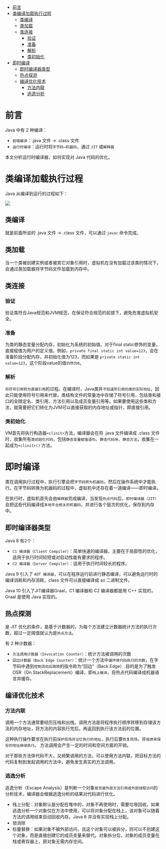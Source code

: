 
- [前言](#前言)
- [类编译加载执行过程](#类编译加载执行过程)
  - [类编译](#类编译)
  - [类加载](#类加载)
  - [类连接](#类连接)
    - [验证](#验证)
    - [准备](#准备)
    - [解析](#解析)
    - [类初始化](#类初始化)
- [即时编译](#即时编译)
  - [即时编译器类型](#即时编译器类型)
  - [热点探测](#热点探测)
  - [编译优化技术](#编译优化技术)
    - [方法内联](#方法内联)
    - [逃逸分析](#逃逸分析)

# 前言

Java 中有 2 种编译：
- `前端编译`：.java 文件 → .class 文件
- `运行时编译`：运行时将`字节码→机器码`，通过 `JIT` 或`解释器`

本文分析运行时编译器，如何实现对 Java 代码的优化。

# 类编译加载执行过程

Java 从编译到运行的过程如下：

![](http://yano.oss-cn-beijing.aliyuncs.com/2020-12-12-101818.jpg)

## 类编译

就是前面所说的 .java 文件 → .class 文件，可以通过 `javac` 命令完成。

## 类加载

当一个类被创建实例或者被其它对象引用时，虚拟机在没有加载过该类的情况下，会通过类加载器将字节码文件加载到内存中。

## 类连接

### 验证

验证类符合Java规范和JVM规范，在保证符合规范的前提下，避免危害虚拟机安全。

### 准备

为类的静态变量分配内存，初始化为系统的初始值。对于final static修饰的变量，直接赋值为用户的定义值。例如，`private final static int value=123`，会在准备阶段分配内存，并初始化值为123，而如果是 `private static int value=123`，这个阶段value的值`仍然为0`。

### 解析

`将符号引用转为直接引用`的过程。在编译时，Java类并`不知道所引用的类的实际地址`，因此只能使用符号引用来代替。类结构文件的常量池中存储了符号引用，包括类和接口的全限定名、类引用、方法引用以及成员变量引用等。如果要使用这些类和方法，就需要把它们转化为JVM可以直接获取的内存地址或指针，即直接引用。

### 类初始化

VM首先将执行构造器`<clinit>`方法，编译器会在将 .java 文件编译成 .class 文件时，收集所有`类初始化代码`，包括`静态变量赋值语句`、`静态代码块`、`静态方法`，收集在一起成为`<clinit>()` 方法。

# 即时编译

类在调用执行过程中，执行引擎会把`字节码转为机器码`，然后在操作系统中才能执行。在字节码转换为机器码的过程中，虚拟机中还存在着一道编译——即时编译。

在执行时，虚拟机首先会由`解释器`完成编译，当发现`热点代码`后，`即时编译器（JIT）`会把这些代码编译成`本地平台相关的机器码`，并进行各个层次的优化，保存到内存中。

## 即时编译器类型

Java 8 有2个：
- `C1 编译器（Client Compiler）`：简单快速的编译器，主要在于局部性的优化，适用于执行时间较短或对启动性能有要求的程序。
- `C2 编译器（Server Compiler）`：适用于执行时间较长的程序。

Java 9 引入了 `AOT 编译器`，可以在程序运行前进行静态编译，可以避免运行时的编译消耗和内存消耗，class 文件可以直接编译成 so 二进制文件。

Java 10 引入了JIT编译器Graal，C1 编译器和 C2 编译器都是用 C++ 实现的，Graal 是使用 Java 实现的。

## 热点探测

是 JIT 优化的条件，是基于计数器的，为每个方法建立计数器统计方法的执行次数，超过一定阈值就认为是`热点方法`。

有 2 种计数器：
- `方法调用计数器（Invocation Counter）`：统计方法被调用的次数
- `回边计数器（Back Edge Counter）`：统计一个方法中`循环体代码执行的次数`，在字节码中遇到`控制流向后跳转`的指令称为“回边”（Back Edge）.目的是为了触发OSR（On StackReplacement）编译，即`栈上编译`，将热点代码编译成机器语言并缓存。

## 编译优化技术

### 方法内联

调用一个方法通常要经历压栈和出栈。调用方法是将程序执行顺序转移到存储该方法的内存地址，将方法的内容执行完后，再返回到执行该方法前的位置。

这种执行操作要求在执行前`保护现场并记忆执行的地址`，执行后要`恢复现场`，并`按原来保存的地址继续执行`。 方法调用会产生一定的时间和空间方面的开销。

对于那些方法体代码不大，又频繁调用的方法，可以使用方法内联，把目标方法的代码复制到发起调用的方法中，避免发生真实的方法调用。

### 逃逸分析

逃逸分析（Escape Analysis）是判断一个对象`是否被外部方法引用或外部线程访问`的分析技术，编译器会根据逃逸分析的结果对代码进行优化。

- 栈上分配：对象默认是分配在堆中的，对象不再使用时，需要垃圾回收。如果逃逸分析一个对象仅在方法中使用，可以将对象分配在栈上，该对象可以随着方法的调用结束自动回收内存。Java 8 并没有实现栈上分配。
- 锁消除
- 标量替换：如果对象不被外部访问，且这个对象可以被拆分，则可以不创建这个对象，而是直接创建它的成员变量来替代。对象拆分后，对象的成员变量在栈或寄存器上，原对象无需内存空间。